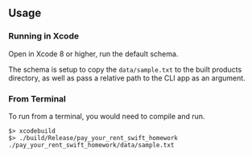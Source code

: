## Usage

### Running in Xcode
Open in Xcode 8 or higher, run the default schema.  

The schema is setup to copy the `data/sample.txt` to the built products directory, as well as pass a relative path to the CLI app as an argument.

### From Terminal

To run from a terminal, you would need to compile and run.

```shell
$> xcodebuild
$> ./build/Release/pay_your_rent_swift_homework ./pay_your_rent_swift_homework/data/sample.txt
```
